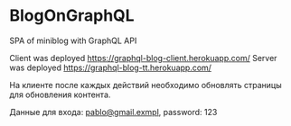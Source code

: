 # BlogOnGraphQL
SPA of miniblog with GraphQL API



Client was deployed https://graphql-blog-client.herokuapp.com/
Server  was deployed https://graphql-blog-tt.herokuapp.com/

На клиенте после каждых действий необходимо обновлять страницы для обновления контента.


Данные для входа: pablo@gmail.exmpl, password: 123
